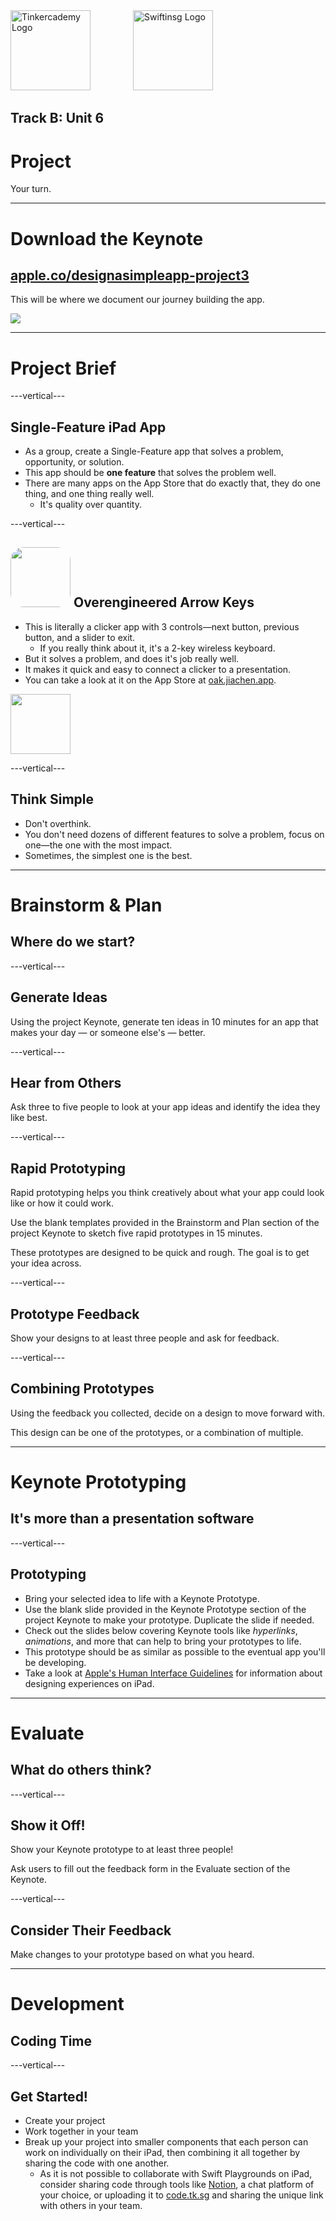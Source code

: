 <div style="text-align: left">
    <img src="/assets/tinkercademy.png" alt="Tinkercademy Logo" height="128px">
    <img src="https://raw.githubusercontent.com/swiftinsg/branding/main/logos/icons/png/coloured%20-%20dark%20background.png" alt="Swiftinsg Logo" height="128px" style="margin-left: 64px;">
</div>

## Track B: Unit 6
# Project

Your turn.

---

# Download the Keynote
## [apple.co/designasimpleapp-project3](https://apple.co/designasimpleapp-project3)
This will be where we document our journey building the app.

<a href="https://apple.co/designasimpleapp-project3" style="width: 100%; display: flex;">
<img src="https://chart.googleapis.com/chart?chs=512x512&cht=qr&chl=https://apple.co/designasimpleapp-project3" style="border-radius: 8%">
</a>

---

# Project Brief

---vertical---

## Single-Feature iPad App
- As a group, create a Single-Feature app that solves a problem, opportunity, or solution.
- This app should be **one feature** that solves the problem well.
- There are many apps on the App Store that do exactly that, they do one thing, and one thing really well.
    - It's quality over quantity.

---vertical---

## <img src="/assets/oak.png" style="border-radius: 22%; margin-bottom: -16px" height="96px"> Overengineered Arrow Keys
- This is literally a clicker app with 3 controls—next button, previous button, and a slider to exit.
    - If you really think about it, it's a 2-key wireless keyboard.
- But it solves a problem, and does it's job really well.
- It makes it quick and easy to connect a clicker to a presentation.
- You can take a look at it on the App Store at [oak.jiachen.app](https://oak.jiachen.app).

<a href="https://oak.jiachen.app"><img src="/assets/download-on-app-store-white.svg" height="96px"></a>

---vertical---

## Think Simple
- Don't overthink.
- You don't need dozens of different features to solve a problem, focus on one—the one with the most impact. 
- Sometimes, the simplest one is the best.

---

# Brainstorm & Plan
## Where do we start?

---vertical---

## Generate Ideas
Using the project Keynote, generate ten ideas in 10 minutes for an app that makes your day — or someone else's — better.

---vertical---

## Hear from Others
Ask three to five people to look at your app ideas and identify the idea they like best.

---vertical---

## Rapid Prototyping
Rapid prototyping helps you think creatively about what your app could look like or how it could work.

Use the blank templates provided in the Brainstorm and Plan section of the project Keynote to sketch five rapid prototypes in 15 minutes.

These prototypes are designed to be quick and rough. The goal is to get your idea across.

---vertical---

## Prototype Feedback
Show your designs to at least three people and ask for feedback.

---vertical---

## Combining Prototypes
Using the feedback you collected, decide on a design to move forward with.

This design can be one of the prototypes, or a combination of multiple.

---

# Keynote Prototyping
## It's more than a presentation software

---vertical---

## Prototyping
- Bring your selected idea to life with a Keynote Prototype.
- Use the blank slide provided in the Keynote Prototype section of the project Keynote to make your prototype. Duplicate the
slide if needed.
- Check out the slides below covering Keynote tools like _hyperlinks_, _animations_, and more that can help to bring your prototypes to life.
- This prototype should be as similar as possible to the eventual app you'll be developing.
- Take a look at [Apple's Human Interface Guidelines](http://developer.apple.com/design/human-interface-guidelines/platforms) for information about designing experiences on iPad.

---

# Evaluate
## What do others think?

---vertical---

## Show it Off!
Show your Keynote prototype to at least three people!

Ask users to fill out the feedback form in the Evaluate section of the Keynote.

---vertical---

## Consider Their Feedback
Make changes to your prototype based on what you heard.

---

# Development
## Coding Time

---vertical---

## Get Started!
- Create your project
- Work together in your team
- Break up your project into smaller components that each person can work on individually on their iPad, then combining it all together by sharing the code with one another.
    - As it is not possible to collaborate with Swift Playgrounds on iPad, consider sharing code through tools like [Notion](https://notion.so), a chat platform of your choice, or uploading it to [code.tk.sg](https://code.tk.sg) and sharing the unique link with others in your team.